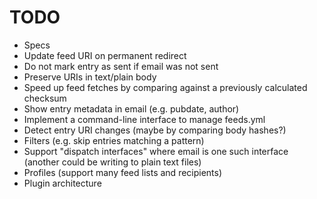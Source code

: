 # TODO

* Specs
* Update feed URI on permanent redirect
* Do not mark entry as sent if email was not sent
* Preserve URIs in text/plain body
* Speed up feed fetches by comparing against a previously calculated checksum
* Show entry metadata in email (e.g. pubdate, author)
* Implement a command-line interface to manage feeds.yml
* Detect entry URI changes (maybe by comparing body hashes?)
* Filters (e.g. skip entries matching a pattern)
* Support "dispatch interfaces" where email is one such interface (another could
  be writing to plain text files)
* Profiles (support many feed lists and recipients)
* Plugin architecture

